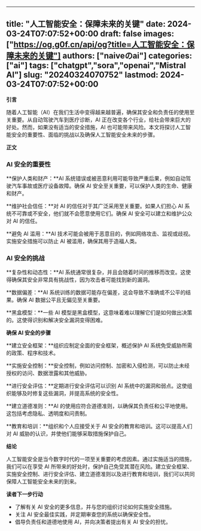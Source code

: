 
---
title: "人工智能安全：保障未来的关键"
date: 2024-03-24T07:07:52+00:00
draft: false
images: ["https://og.g0f.cn/api/og?title=人工智能安全：保障未来的关键"]
authors: ["naiveのai"]
categories: ["ai"]
tags: ["chatgpt","sora","openai","Mistral AI"]
slug: "20240324070752"
lastmod: 2024-03-24T07:07:52+00:00
---
**引言**

随着人工智能（AI）在我们生活中变得越来越普遍，确保其安全和负责任的使用至关重要。从自动驾驶汽车到医疗诊断，AI 正在改变各个行业，给社会带来巨大的好处。然而，如果没有适当的安全措施，AI 也可能带来风险。本文将探讨人工智能安全的重要性、面临的挑战以及确保人工智能安全未来的步骤。

**正文**

### AI 安全的重要性

**保护人类和财产：**AI 系统错误或被恶意利用可能导致严重后果，例如自动驾驶汽车事故或医疗设备故障。确保 AI 安全至关重要，可以保护人类的生命、健康和财产。

**维护社会信任：**对 AI 的信任对于其广泛采用至关重要。如果人们担心 AI 系统不可靠或不安全，他们就不会愿意使用它们。确保 AI 安全可以建立和维护公众对 AI 的信任。

**避免 AI 滥用：**AI 技术可能会被用于恶意目的，例如网络攻击、监视或歧视。实施安全措施可以防止 AI 被滥用，确保其用于造福人类。

### AI 安全的挑战

**复杂性和动态性：**AI 系统通常很复杂，并且会随着时间的推移而改变。这使得确保其安全非常具有挑战性，因为攻击者可能找到新的漏洞。

**数据偏差：**AI 系统训练的数据可能存在偏差，这会导致不准确或不公平的结果。确保 AI 数据公平且无偏见至关重要。

**黑盒模型：**一些 AI 模型是黑盒模型，这意味着难以理解它们是如何做出决策的。这使得识别和解决安全漏洞变得困难。

**确保 AI 安全的步骤**

**建立安全框架：**组织应制定全面的安全框架，概述保护 AI 系统免受威胁所需的政策、程序和技术。

**实施安全控制：**安全控制，例如访问控制、加密和入侵检测，可以防止未经授权的访问、数据泄露和其他威胁。

**进行安全评估：**定期进行安全评估可以识别 AI 系统中的漏洞和弱点。这使组织能够及时修复这些漏洞，并提高系统的安全性。

**建立道德准则：**AI 的使用应符合道德准则，以确保其负责任和公平地使用。这包括考虑隐私、透明度和问责制。

**教育和培训：**组织和个人应接受关于 AI 安全的教育和培训。这可以提高人们对 AI 威胁的认识，并使他们能够采取措施保护自己。

**结论**

人工智能安全是当今数字时代的一项至关重要的考虑因素。通过实施适当的措施，我们可以在享受 AI 所带来的好处时，保护自己免受其潜在风险。建立安全框架、实施安全控制、进行安全评估、建立道德准则以及进行教育和培训，我们可以共同保障人工智能安全未来的到来。

**读者下一步行动**

* 了解有关 AI 安全的更多信息，并与您的组织讨论如何实施安全措施。
* 关注 AI 安全最佳实践，并定期审查您的系统以确保安全性。
* 倡导负责任和道德地使用 AI，并向决策者提出有关 AI 安全的担忧。